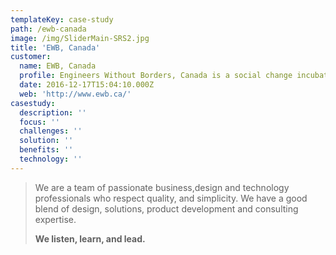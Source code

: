 ```yaml
---
templateKey: case-study
path: /ewb-canada
image: /img/SliderMain-SRS2.jpg
title: 'EWB, Canada'
customer:
  name: EWB, Canada
  profile: Engineers Without Borders, Canada is a social change incubator for people, ventures and ideas. EWB spark and accelerate systemic innovations in Canada and Africa that have the potential to radically disrupt the systems that allow poverty to persist.
  date: 2016-12-17T15:04:10.000Z
  web: 'http://www.ewb.ca/'
casestudy:
  description: ''
  focus: ''
  challenges: ''
  solution: ''
  benefits: ''
  technology: ''
---
```

> We are a team of passionate business,design and technology professionals who respect quality, and simplicity. We have a good blend of design, solutions, product development and consulting expertise.
>
>
> **We listen, learn, and lead.**
